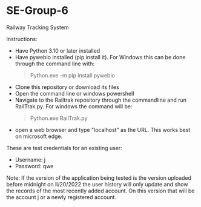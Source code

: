 # SE-Group-6
Railway Tracking System

Instructions:
- Have Python 3.10 or later installed
- Have pywebio installed (pip install it).
  For Windows this can be done through the command line with:
  > Python.exe -m pip install pywebio
- Clone this repository or download its files
- Open the command line or windows powershell
- Navigate to the Railtrak repository through the commandline and run RailTrak.py. 
  For windows the command will be:
  > Python.exe RailTrak.py
- open a web browser and type "localhost" as the URL. This works best on microsoft edge.

These are test credentials for an existing user:

- Username: j
- Password: qwe

Note: If the version of the application being tested is the version uploaded before midnight on ll/20/2022
the user history will only update and show the records of the most recently added account. On this version that 
will be the account j or a newly registered account.
